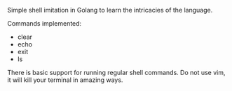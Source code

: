 
Simple shell imitation in Golang to learn the intricacies of the language.

Commands implemented:
- clear
- echo
- exit
- ls

There is basic support for running regular shell commands. Do not use vim,
it will kill your terminal in amazing ways.